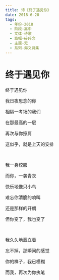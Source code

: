 ```yaml
---
title: 诗《终于遇见你》
date: 2018-6-20
tags:
  - 年份-2018
  - 阶段-高中
  - 文体-诗歌
  - 篇幅-碎碎念
  - 主题-无
  - 系列-海义诗集
---
```


# 终于遇见你

终于遇见你

我日夜思念的你

相隔一考场的我们

在那最高的一层

再次与你擦肩

这似乎，就是上天的安排

<br>

我一身校服

而你，一袭青衣

快乐地像只小鸟

难忘你清脆的响叫

还是那样的开朗

但你变了，我也变了

<br>

我久久地矗立着

忘不掉，那瞬间的感觉

你的样子，我已模糊

而我，再次为你执笔
